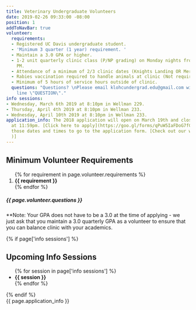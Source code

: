 ```yaml
---
title: Veterinary Undergraduate Volunteers
date: 2019-02-26 09:33:00 -08:00
position: 1
addToNavBar: true
volunteer:
  requirements:
  - Registered UC Davis undergraduate student.
  - 'Minimum 3 quarter (1 year) requirement. '
  - Maintain a 3.0 GPA or higher.
  - 1-2 unit quarterly clinic class (P/NP grading) on Monday nights from 6:00-7:00
    PM.
  - Attendance of a minimum of 2/3 clinic dates (Knights Landing OR Mercer) per quarter.
  - Rabies vaccination required to handle animals at clinic (Not required to volunteer.)
  - Minimum of 5 hours of service hours outside of clinic.
  questions: "Questions? \nPlease email klohcundergrad.edu@gmail.com with the subject
    line \"QUESTION\"."
info sessions:
- Wednesday, March 6th 2019 at 8:10pm in Wellman 229.
- Thursday, April 4th 2019 at 8:10pm in Wellman 233.
- Wednesday, April 10th 2019 at 8:10pm in Wellman 233.
application_info: The 2018 application will open on March 19th and close April 7th
  at 11:59pm. [Click here to apply](https://goo.gl/forms/qPuW5IaFDoG7fCsn2) during
  those dates and times to go to the application form. [Check out our website [here](https://www2.vetmed.ucdavis.edu/onehealth/students/knights_landing/index.cfm
  )]
---
```


<div class="card">
      <div class="card-header">
        <h2 class="card-title">Minimum Volunteer Requirements</h2>
      </div>
      <div class="card-body">
          <ol>
            {% for requirement in page.volunteer.requirements %}
              <li>
                <strong>{{ requirement }}</strong>
              </li>
            {% endfor %}
          </ol>
          <h5 class="text-center">{{ page.volunteer.questions }}</h5>
          <p>**Note: Your GPA does not have to be a 3.0 at the time of applying - we just ask that you maintain a 3.0 quarterly GPA as a volunteer to ensure that you can balance clinic with your academics. </p>
      </div>
    </div>

{% if page['info sessions'] %}
<div class="card">
    <div class="card-header">
      <h2 class="card-title">Upcoming Info Sessions</h2>
    </div>
    <div class="card-body text-center">
        <ul class="list-group list-group-flush">
          {% for session in page['info sessions'] %}
            <li class="list-group-item text-center">
              <strong>{{ session }}</strong>
            </li>
          {% endfor %}
        </ul>
    </div>
</div>
{% endif %}

<div class="row">
  <div class="col-sm-6 offset-sm-3">
     <div class="alert alert-info" role="alert">
        {{ page.application_info }}
      </div>
   </div>
</div>
